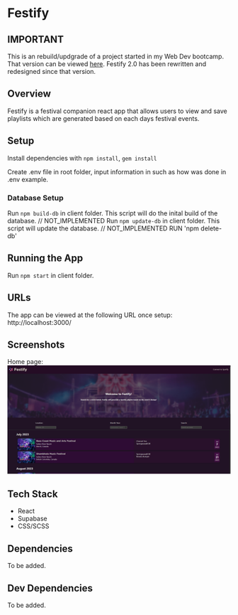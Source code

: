# Festify
## IMPORTANT
This is an rebuild/updgrade of a project started in my Web Dev bootcamp. That version can be viewed [here](https://github.com/youthbazzy/festify). Festify 2.0 has been rewritten and redesigned since that version.

## Overview
Festify is a festival companion react app that allows users to view and save playlists which are generated based on each days festival events.

## Setup

Install dependencies with `npm install`, `gem install`

Create .env file in root folder, input information in such as how was done in .env example.

### Database Setup
Run `npm build-db` in client folder. This script will do the inital build of the database.
// NOT_IMPLEMENTED Run `npm update-db` in client folder. This script will update the database.
// NOT_IMPLEMENTED RUN 'npm delete-db'


## Running the App 
Run `npm start` in client folder.

## URLs
The app can be viewed at the following URL once setup:
http://localhost:3000/

## Screenshots
Home page:
![Home page](https://github.com/yobazy/festify-2.0/blob/master/screenshots/home.png?raw=true)
<!-- 
Events page:
![Events page](https://github.com/youthbazzy/festify/blob/master/screenshots/event.png?raw=true) -->

## Tech Stack 
- React
- Supabase 
- CSS/SCSS

## Dependencies
To be added. 

## Dev Dependencies 
To be added.
